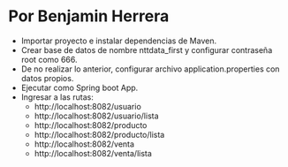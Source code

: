 # Por Benjamin Herrera

- Importar proyecto e instalar dependencias de Maven.
- Crear base de datos de nombre nttdata_first y configurar contraseña root como 666.
- De no realizar lo anterior, configurar archivo application.properties con datos propios.
- Ejecutar como Spring boot App.
- Ingresar a las rutas: 
  - http://localhost:8082/usuario
  - http://localhost:8082/usuario/lista
  - http://localhost:8082/producto
  - http://localhost:8082/producto/lista
  - http://localhost:8082/venta
  - http://localhost:8082/venta/lista
